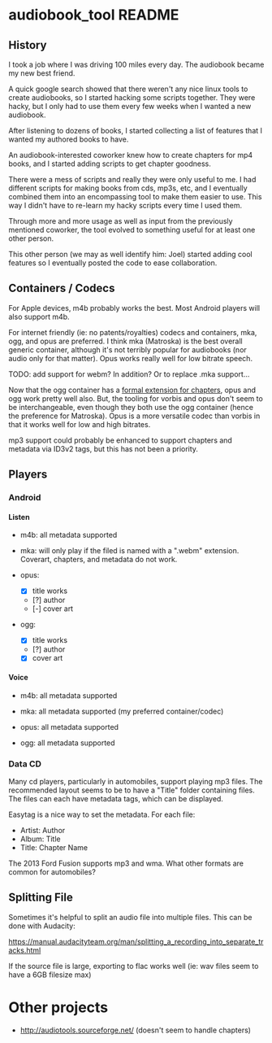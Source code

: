 # audiobook_tool README

## History

I took a job where I was driving 100 miles every day.  The audiobook became my
new best friend.

A quick google search showed that there weren't any nice linux tools to create
audiobooks, so I started hacking some scripts together.  They were hacky, but
I only had to use them every few weeks when I wanted a new audiobook.

After listening to dozens of books, I started collecting a list of features
that I wanted my authored books to have.

An audiobook-interested coworker knew how to create chapters for mp4 books,
and I started adding scripts to get chapter goodness.

There were a mess of scripts and really they were only useful to me.  I had
different scripts for making books from cds, mp3s, etc, and I eventually
combined them into an encompassing tool to make them easier to use.  This way
I didn't have to re-learn my hacky scripts every time I used them.

Through more and more usage as well as input from the previously mentioned
coworker, the tool evolved to something useful for at least one other person.

This other person (we may as well identify him: Joel) started adding cool
features so I eventually posted the code to ease collaboration.

## Containers / Codecs

For Apple devices, m4b probably works the best.  Most Android players
will also support m4b.

For internet friendly (ie: no patents/royalties) codecs and
containers, mka, ogg, and opus are preferred.  I think mka (Matroska)
is the best overall generic container, although it's not terribly
popular for audiobooks (nor audio only for that matter).  Opus works
really well for low bitrate speech.

TODO: add support for webm?  In addition?  Or to replace .mka
support...

Now that the ogg container has a [formal extension for
chapters](https://wiki.xiph.org/Chapter_Extension), opus and ogg work
pretty well also.  But, the tooling for vorbis and opus don't seem to
be interchangeable, even though they both use the ogg container (hence
the preference for Matroska).  Opus is a more versatile codec than
vorbis in that it works well for low and high bitrates.

mp3 support could probably be enhanced to support chapters and
metadata via ID3v2 tags, but this has not been a priority.

## Players

### Android

#### Listen

* m4b: all metadata supported

* mka: will only play if the filed is named with a ".webm" extension.
  Coverart, chapters, and metadata do not work.

* opus:
  * [x] title works
  * [?] author
  * [-] cover art

* ogg:
  * [x] title works
  * [?] author
  * [x] cover art

#### Voice

* m4b: all metadata supported

* mka: all metadata supported (my preferred container/codec)

* opus: all metadata supported

* ogg: all metadata supported

### Data CD

Many cd players, particularly in automobiles, support playing mp3
files.  The recommended layout seems to be to have a "Title" folder
containing files.  The files can each have metadata tags, which can be
displayed.

Easytag is a nice way to set the metadata.  For each file:

* Artist: Author
* Album: Title
* Title: Chapter Name

The 2013 Ford Fusion supports mp3 and wma.  What other formats are
common for automobiles?

## Splitting File

Sometimes it's helpful to split an audio file into multiple files.
This can be done with Audacity:

https://manual.audacityteam.org/man/splitting_a_recording_into_separate_tracks.html

If the source file is large, exporting to flac works well (ie: wav
files seem to have a 6GB filesize max)

# Other projects

* http://audiotools.sourceforge.net/ (doesn't seem to handle chapters)


